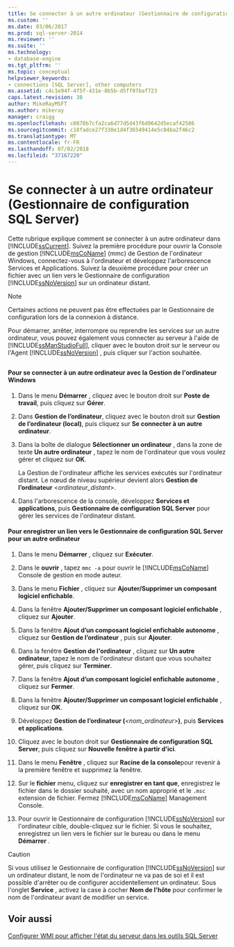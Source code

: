 ```yaml
---
title: Se connecter à un autre ordinateur (Gestionnaire de configuration SQL Server) | Microsoft Docs
ms.custom: ''
ms.date: 03/06/2017
ms.prod: sql-server-2014
ms.reviewer: ''
ms.suite: ''
ms.technology:
- database-engine
ms.tgt_pltfrm: ''
ms.topic: conceptual
helpviewer_keywords:
- connections [SQL Server], other computers
ms.assetid: c4c1e94f-4f5f-431e-8b5b-d5ff97baf723
caps.latest.revision: 38
author: MikeRayMSFT
ms.author: mikeray
manager: craigg
ms.openlocfilehash: c0878b7cfa2ca6d77d5d43f6d0642d5ecaf42586
ms.sourcegitcommit: c18fadce27f330e1d4f36549414e5c84ba2f46c2
ms.translationtype: MT
ms.contentlocale: fr-FR
ms.lasthandoff: 07/02/2018
ms.locfileid: "37167220"
---
```

# <a name="connect-to-another-computer-sql-server-configuration-manager"></a>Se connecter à un autre ordinateur (Gestionnaire de configuration SQL Server)
  Cette rubrique explique comment se connecter à un autre ordinateur dans [!INCLUDE[ssCurrent](../../includes/sscurrent-md.md)]. Suivez la première procédure pour ouvrir la Console de gestion [!INCLUDE[msCoName](../../includes/msconame-md.md)] (mmc) de Gestion de l'ordinateur Windows, connectez-vous à l'ordinateur et développez l'arborescence Services et Applications. Suivez la deuxième procédure pour créer un fichier avec un lien vers le Gestionnaire de configuration [!INCLUDE[ssNoVersion](../../includes/ssnoversion-md.md)] sur un ordinateur distant.  
  
> [!NOTE]  
>  Certaines actions ne peuvent pas être effectuées par le Gestionnaire de configuration lors de la connexion à distance.  
  
 Pour démarrer, arrêter, interrompre ou reprendre les services sur un autre ordinateur, vous pouvez également vous connecter au serveur à l'aide de [!INCLUDE[ssManStudioFull](../../includes/ssmanstudiofull-md.md)], cliquer avec le bouton droit sur le serveur ou l'Agent [!INCLUDE[ssNoVersion](../../includes/ssnoversion-md.md)] , puis cliquer sur l'action souhaitée.  
  
##  <a name="SSMSProcedure"></a>  
  
#### <a name="to-connect-to-another-computer-with-windows-computer-management"></a>Pour se connecter à un autre ordinateur avec la Gestion de l'ordinateur Windows  
  
1.  Dans le menu **Démarrer** , cliquez avec le bouton droit sur **Poste de travail**, puis cliquez sur **Gérer**.  
  
2.  Dans **Gestion de l’ordinateur**, cliquez avec le bouton droit sur **Gestion de l’ordinateur (local)**, puis cliquez sur **Se connecter à un autre ordinateur**.  
  
3.  Dans la boîte de dialogue **Sélectionner un ordinateur** , dans la zone de texte **Un autre ordinateur** , tapez le nom de l'ordinateur que vous voulez gérer et cliquez sur **OK**.  
  
     La Gestion de l'ordinateur affiche les services exécutés sur l'ordinateur distant. Le nœud de niveau supérieur devient alors **Gestion de l’ordinateur** \<*ordinateur_distant*>.  
  
4.  Dans l'arborescence de la console, développez **Services et applications**, puis **Gestionnaire de configuration SQL Server** pour gérer les services de l'ordinateur distant.  
  
#### <a name="to-save-a-link-to-sql-server-configuration-manager-for-another-computer"></a>Pour enregistrer un lien vers le Gestionnaire de configuration SQL Server pour un autre ordinateur  
  
1.  Dans le menu **Démarrer** , cliquez sur **Exécuter**.  
  
2.  Dans le **ouvrir** , tapez `mmc -a` pour ouvrir le [!INCLUDE[msCoName](../../includes/msconame-md.md)] Console de gestion en mode auteur.  
  
3.  Dans le menu **Fichier** , cliquez sur **Ajouter/Supprimer un composant logiciel enfichable**.  
  
4.  Dans la fenêtre **Ajouter/Supprimer un composant logiciel enfichable** , cliquez sur **Ajouter**.  
  
5.  Dans la fenêtre **Ajout d’un composant logiciel enfichable autonome** , cliquez sur **Gestion de l’ordinateur** , puis sur **Ajouter**.  
  
6.  Dans la fenêtre **Gestion de l'ordinateur** , cliquez sur **Un autre ordinateur**, tapez le nom de l'ordinateur distant que vous souhaitez gérer, puis cliquez sur **Terminer**.  
  
7.  Dans la fenêtre **Ajout d’un composant logiciel enfichable autonome** , cliquez sur **Fermer**.  
  
8.  Dans la fenêtre **Ajouter/Supprimer un composant logiciel enfichable** , cliquez sur **OK**.  
  
9. Développez **Gestion de l’ordinateur (***\<nom_ordinateur>***)**, puis **Services et applications**.  
  
10. Cliquez avec le bouton droit sur **Gestionnaire de configuration SQL Server**, puis cliquez sur **Nouvelle fenêtre à partir d’ici**.  
  
11. Dans le menu **Fenêtre** , cliquez sur **Racine de la console**pour revenir à la première fenêtre et supprimez la fenêtre.  
  
12. Sur le **fichier** menu, cliquez sur **enregistrer en tant que**, enregistrez le fichier dans le dossier souhaité, avec un nom approprié et le `.msc` extension de fichier. Fermez [!INCLUDE[msCoName](../../includes/msconame-md.md)] Management Console.  
  
13. Pour ouvrir le Gestionnaire de configuration [!INCLUDE[ssNoVersion](../../includes/ssnoversion-md.md)] sur l'ordinateur cible, double-cliquez sur le fichier. Si vous le souhaitez, enregistrez un lien vers le fichier sur le bureau ou dans le menu **Démarrer** .  
  
> [!CAUTION]  
>  Si vous utilisez le Gestionnaire de configuration [!INCLUDE[ssNoVersion](../../includes/ssnoversion-md.md)] sur un ordinateur distant, le nom de l'ordinateur ne va pas de soi et il est possible d'arrêter ou de configurer accidentellement un ordinateur. Sous l'onglet **Service** , activez la case à cocher **Nom de l'hôte** pour confirmer le nom de l'ordinateur avant de modifier un service.  
  
## <a name="see-also"></a>Voir aussi  
 [Configurer WMI pour afficher l'état du serveur dans les outils SQL Server](../../ssms/configure-wmi-to-show-server-status-in-sql-server-tools.md)  
  
  
